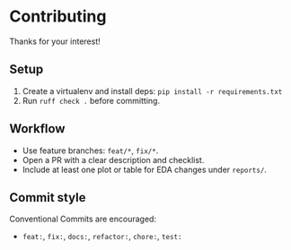 # Contributing

Thanks for your interest!

## Setup
1. Create a virtualenv and install deps: `pip install -r requirements.txt`
2. Run `ruff check .` before committing.

## Workflow
- Use feature branches: `feat/*`, `fix/*`.
- Open a PR with a clear description and checklist.
- Include at least one plot or table for EDA changes under `reports/`.

## Commit style
Conventional Commits are encouraged:
- `feat:`, `fix:`, `docs:`, `refactor:`, `chore:`, `test:`
